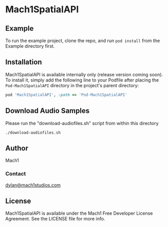 # Mach1SpatialAPI


## Example

To run the example project, clone the repo, and run `pod install` from the Example directory first.

## Installation

Mach1SpatialAPI is available internally only (release version coming soon). 
To install it, simply add the following line to your Podfile after placing the `Pod-Mach1SpatialAPI` directory in the project's parent directory:

```ruby
pod 'Mach1SpatialAPI', :path => 'Pod-Mach1SpatialAPI'
```

## Download Audio Samples

Please run the "download-audiofiles.sh" script from within this directory

`./download-audiofiles.sh`

## Author

Mach1

### Contact

dylan@mach1studios.com

## License

Mach1SpatialAPI is available under the Mach1 Free Developer License Agreement. See the LICENSE file for more info.
